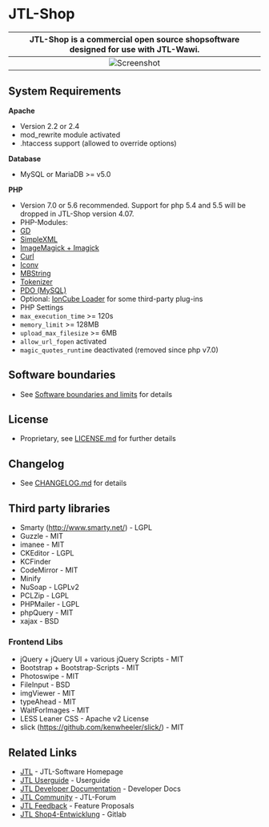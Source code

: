 # JTL-Shop

|**JTL-Shop** is a commercial open source shopsoftware designed for use with JTL-Wawi. |
|:-----------------:|
| ![Screenshot](https://images.jtl-software.de/shop4/shop_release_showcase.png "JTL-Shop 4") |

## System Requirements

**Apache**
 * Version 2.2 or 2.4
 * mod_rewrite module activated
 * .htaccess support (allowed to override options)
  
**Database** 
* MySQL or MariaDB >= v5.0

**PHP**
* Version 7.0 or 5.6 recommended. Support for php 5.4 and 5.5 will be dropped in JTL-Shop version 4.07. 
* PHP-Modules: 
 * [GD](http://php.net/manual/en/book.image.php)
 * [SimpleXML](http://php.net/manual/en/book.simplexml.php)
 * [ImageMagick + Imagick](http://php.net/manual/en/book.imagick.php)
 * [Curl](http://php.net/manual/en/book.curl.php)
 * [Iconv](http://php.net/manual/en/book.iconv.php)
 * [MBString](http://php.net/manual/en/book.mbstring.php)
 * [Tokenizer](http://php.net/manual/en/book.tokenizer.php)
 * [PDO (MySQL)](http://php.net/manual/en/book.pdo.php)
 * Optional: [IonCube Loader](https://www.ioncube.com/loaders.php) for some third-party plug-ins
* PHP Settings
 * `max_execution_time` >= 120s
 * `memory_limit` >= 128MB
 * `upload_max_filesize` >= 6MB
 * `allow_url_fopen` activated
 * `magic_quotes_runtime` deactivated (removed since php v7.0)

## Software boundaries
* See [Software boundaries and limits](http://jtl-url.de/limits) for details

## License 
* Proprietary, see [LICENSE.md](LICENSE.md) for further details

## Changelog
* See [CHANGELOG.md](CHANGELOG.md) for details

## Third party libraries
* Smarty (http://www.smarty.net/) - LGPL
* Guzzle - MIT
* imanee - MIT
* CKEditor - LGPL
* KCFinder
* CodeMirror - MIT
* Minify
* NuSoap - LGPLv2
* PCLZip - LGPL
* PHPMailer - LGPL
* phpQuery - MIT
* xajax - BSD

### Frontend Libs
* jQuery + jQuery UI + various jQuery Scripts - MIT
* Bootstrap + Bootstrap-Scripts - MIT
* Photoswipe - MIT
* FileInput - BSD
* imgViewer - MIT
* typeAhead - MIT
* WaitForImages - MIT
* LESS Leaner CSS - Apache v2 License
* slick (https://github.com/kenwheeler/slick/) - MIT

## Related Links

* [JTL](https://www.jtl-software.de) - JTL-Software Homepage
* [JTL Userguide](http://guide.jtl-software.de) - Userguide
* [JTL Developer Documentation](http://docs.jtl-shop.de) - Developer Docs
* [JTL Community](http://forum.jtl-software.de) - JTL-Forum 
* [JTL Feedback](http://feedback.jtl-software.de) - Feature Proposals
* [JTL Shop4-Entwicklung](https://gitlab.jtl-software.de/jtlshop/shop4) - Gitlab 
